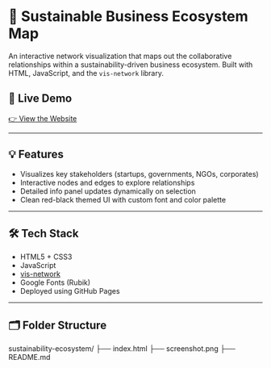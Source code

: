 # 🌱 Sustainable Business Ecosystem Map

An interactive network visualization that maps out the collaborative relationships within a sustainability-driven business ecosystem. Built with HTML, JavaScript, and the `vis-network` library.

## 🔗 Live Demo
[👉 View the Website]([https://shaurya-11011.github.io/Sustainability-Ecosystem/])  

---

## 💡 Features
- Visualizes key stakeholders (startups, governments, NGOs, corporates)
- Interactive nodes and edges to explore relationships
- Detailed info panel updates dynamically on selection
- Clean red-black themed UI with custom font and color palette

---

## 🛠️ Tech Stack
- HTML5 + CSS3
- JavaScript
- [vis-network](https://visjs.github.io/vis-network/)
- Google Fonts (Rubik)
- Deployed using GitHub Pages

---

## 🗂️ Folder Structure
sustainability-ecosystem/
├── index.html
├── screenshot.png
├── README.md
